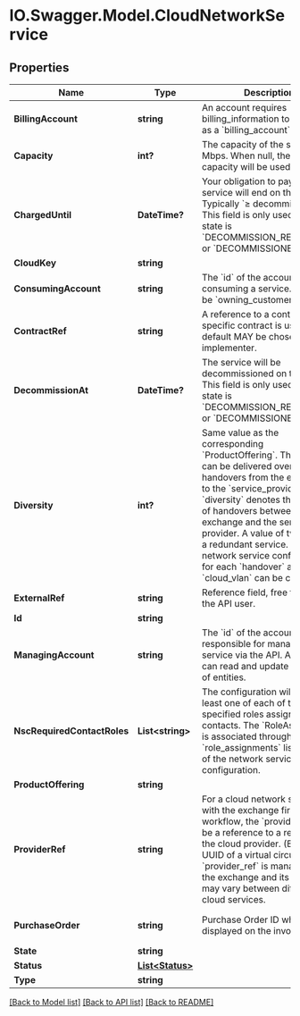 # IO.Swagger.Model.CloudNetworkService
## Properties

Name | Type | Description | Notes
------------ | ------------- | ------------- | -------------
**BillingAccount** | **string** | An account requires billing_information to be used as a &#x60;billing_account&#x60;. | [optional] 
**Capacity** | **int?** | The capacity of the service in Mbps. When null, the maximum capacity will be used. | [optional] 
**ChargedUntil** | **DateTime?** | Your obligation to pay for the service will end on this date. Typically &#x60;≥ decommission_at&#x60;.  This field is only used when the state is &#x60;DECOMMISSION_REQUESTED&#x60; or &#x60;DECOMMISSIONED&#x60;. | [optional] 
**CloudKey** | **string** |  | [optional] 
**ConsumingAccount** | **string** | The &#x60;id&#x60; of the account consuming a service.  Used to be &#x60;owning_customer&#x60;.  | [optional] 
**ContractRef** | **string** | A reference to a contract. If no specific contract is used, a default MAY be chosen by the implementer.  | [optional] 
**DecommissionAt** | **DateTime?** | The service will be decommissioned on this date.  This field is only used when the state is &#x60;DECOMMISSION_REQUESTED&#x60; or &#x60;DECOMMISSIONED&#x60;. | [optional] 
**Diversity** | **int?** | Same value as the corresponding &#x60;ProductOffering&#x60;.  The service can be delivered over multiple handovers from the exchange to the &#x60;service_provider&#x60;.  The &#x60;diversity&#x60; denotes the number of handovers between the exchange and the service provider. A value of two signals a redundant service.  Only one network service configuration for each &#x60;handover&#x60; and &#x60;cloud_vlan&#x60; can be created. | [optional] 
**ExternalRef** | **string** | Reference field, free to use for the API user. | [optional] 
**Id** | **string** |  | [optional] 
**ManagingAccount** | **string** | The &#x60;id&#x60; of the account responsible for managing the service via the API. A manager can read and update the state of entities.  | [optional] 
**NscRequiredContactRoles** | **List&lt;string&gt;** | The configuration will require at least one of each of the specified roles assigned to contacts.  The &#x60;RoleAssignment&#x60; is associated through the &#x60;role_assignments&#x60; list property of the network service configuration. | [optional] 
**ProductOffering** | **string** |  | [optional] 
**ProviderRef** | **string** | For a cloud network service with the exchange first workflow, the &#x60;provider_ref&#x60; will be a reference to a resource of the cloud provider. (E.g. the UUID of a virtual circuit.)  The &#x60;provider_ref&#x60; is managed by the exchange and its meaning may vary between different cloud services.  | [optional] 
**PurchaseOrder** | **string** | Purchase Order ID which will be displayed on the invoice.  | [optional] [default to ""]
**State** | **string** |  | [optional] 
**Status** | [**List&lt;Status&gt;**](Status.md) |  | [optional] 
**Type** | **string** |  | 

[[Back to Model list]](../README.md#documentation-for-models) [[Back to API list]](../README.md#documentation-for-api-endpoints) [[Back to README]](../README.md)


